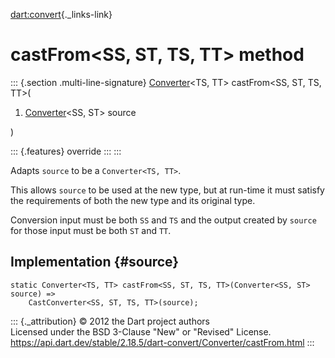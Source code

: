[dart:convert](../../dart-convert/dart-convert-library){._links-link}

castFrom\<SS, ST, TS, TT\> method
=================================

::: {.section .multi-line-signature}
[Converter](../converter-class)\<TS, TT\> castFrom\<SS, ST, TS, TT\>(

1.  [Converter](../converter-class)\<SS, ST\> source

)

::: {.features}
override
:::
:::

Adapts `source` to be a `Converter<TS, TT>`.

This allows `source` to be used at the new type, but at run-time it must
satisfy the requirements of both the new type and its original type.

Conversion input must be both `SS` and `TS` and the output created by
`source` for those input must be both `ST` and `TT`.

Implementation {#source}
--------------

``` {.language-dart data-language="dart"}
static Converter<TS, TT> castFrom<SS, ST, TS, TT>(Converter<SS, ST> source) =>
    CastConverter<SS, ST, TS, TT>(source);
```

::: {._attribution}
© 2012 the Dart project authors\
Licensed under the BSD 3-Clause \"New\" or \"Revised\" License.\
<https://api.dart.dev/stable/2.18.5/dart-convert/Converter/castFrom.html>
:::
